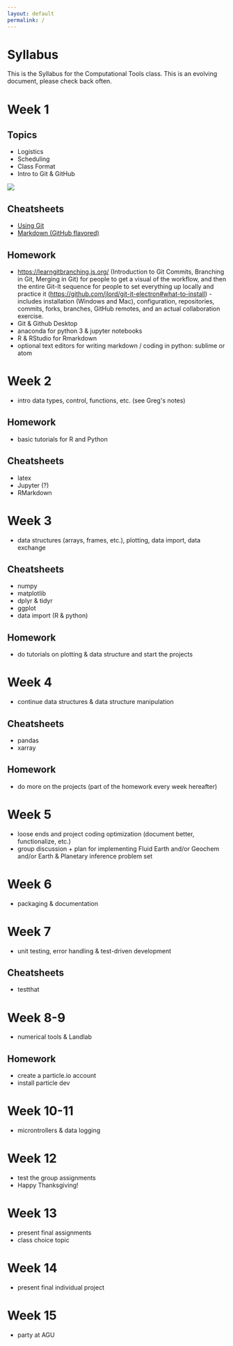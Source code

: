 ```yaml
---
layout: default
permalink: /
---
```


# Syllabus

This is the Syllabus for the Computational Tools class. This is an evolving document, please check back often.

# Week 1

## Topics
 - Logistics
 - Scheduling
 - Class Format
 - Intro to Git & GitHub

![](https://files.meetup.com/18422985/yuSjmlk.png)

## Cheatsheets
 - [Using Git](https://services.github.com/on-demand/downloads/github-git-cheat-sheet.pdf)
 - [Markdown (GitHub flavored)](https://guides.github.com/pdfs/markdown-cheatsheet-online.pdf)

## Homework
 - https://learngitbranching.js.org/ (Introduction to Git Commits, Branching in Git, Merging in Git) for people to get a visual of the workflow, and then the entire Git-It sequence for people to set everything up locally and practice it (https://github.com/jlord/git-it-electron#what-to-install) - includes installation (Windows and Mac), configuration, repositories, commits, forks, branches, GitHub remotes, and an actual collaboration exercise.
 - Git & Github Desktop
 - anaconda for python 3 & jupyter notebooks
 - R & RStudio for Rmarkdown
 - optional text editors for writing markdown / coding in python: sublime or atom



# Week 2
- intro data types, control, functions, etc. (see Greg's notes)

## Homework
- basic tutorials for R and Python

## Cheatsheets
- latex
- Jupyter (?)
- RMarkdown

# Week 3
- data structures (arrays, frames, etc.), plotting, data import, data exchange

## Cheatsheets
- numpy
- matplotlib
- dplyr & tidyr
- ggplot
- data import (R & python)

## Homework
- do tutorials on plotting & data structure and start the projects

# Week 4
- continue data structures & data structure manipulation

## Cheatsheets
- pandas
- xarray

## Homework
- do more on the projects (part of the homework every week hereafter)

# Week 5
- loose ends and project coding optimization (document better, functionalize, etc.)
- group discussion + plan for implementing Fluid Earth and/or Geochem and/or Earth & Planetary inference problem set

# Week 6
- packaging & documentation

# Week 7
- unit testing, error handling & test-driven development

## Cheatsheets
- testthat

# Week 8-9
- numerical tools & Landlab

## Homework
- create a particle.io account
- install particle dev

# Week 10-11
- microntrollers & data logging

# Week 12
- test the group assignments
- Happy Thanksgiving!

# Week 13
- present final assignments
- class choice topic

# Week 14
- present final individual project

# Week 15
- party at AGU
